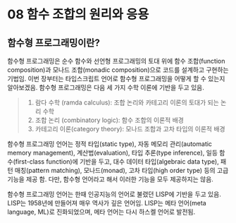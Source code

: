 # 08 함수 조합의 원리와 응용

## 함수형 프로그래밍이란?

함수형 프로그래밍은 순수 함수와 선언형 프로그래밍의 토대 위에 함수 조합(function composition)과 모나드 조합(monadic composition)으로 코드를 설계하고 구현하는 기법임.
이번 장부터는 타입스크립트 언어로 함수형 프로그래밍을 어떻게 할 수 있는지 알아보겠음.
함수형 프로그래밍은 다음 세 가지 수학 이론에 기반을 두고 있음.

> 1. 람다 수학 (ramda calculus): 조합 논리와 카테고리 이론의 토대가 되는 논리 수학
> 2. 조합 논리 (combinatory logic): 함수 조합의 이론적 배경
> 3. 카테고리 이론(category theory): 모나드 조합과 고차 타입의 이론적 배경

함수형 프로그래밍 언어는 정적 타입(static type), 자동 메모리 관리(automatic memory management), 계산법(evaluation), 타입 추론(type inference), 일등 함수(first-class function)에 기반을 두고, 대수 데이터 타입(algebraic data type), 패턴 매칭(pattern matching), 모나드(monad), 고차 타입(high order type) 등의 고급 기능을 제공 함.
다만, 함수형 언어라고 해서 이러한 기능을 모두 제공하지는 않음.

함수형 프로그래밍 언어는 한때 인공지능의 언어로 불렸던 LISP에 기반을 두고 있음.
LISP는 1958년에 만들어져 매우 역사가 깊은 언어임. LISP는 메타 언어(meta language, ML)로 진화되었으며, 메타 언어는 다시 하스켈 언어로 발전됨.

